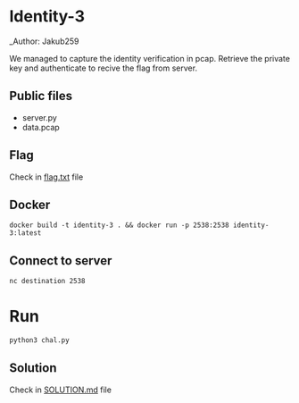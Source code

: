 # Identity-3

_Author: Jakub259

We managed to capture the identity verification in pcap. Retrieve the private key and authenticate to recive the flag from server.

## Public files

- server.py
- data.pcap

## Flag

Check in [flag.txt](flag.txt) file


## Docker

```
docker build -t identity-3 . && docker run -p 2538:2538 identity-3:latest
```


## Connect to server

```
nc destination 2538
```


# Run

```bash
python3 chal.py
```


## Solution

Check in [SOLUTION.md](solution/SOLUTION.md) file

